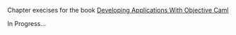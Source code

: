 Chapter execises for the book [Developing Applications With Objective Caml](http://caml.inria.fr/pub/docs/oreilly-book/index.html)

In Progress...